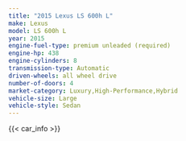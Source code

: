 ```yaml
---
title: "2015 Lexus LS 600h L"
make: Lexus
model: LS 600h L
year: 2015
engine-fuel-type: premium unleaded (required)
engine-hp: 438
engine-cylinders: 8
transmission-type: Automatic
driven-wheels: all wheel drive
number-of-doors: 4
market-category: Luxury,High-Performance,Hybrid
vehicle-size: Large
vehicle-style: Sedan
---
```


{{< car_info >}}
